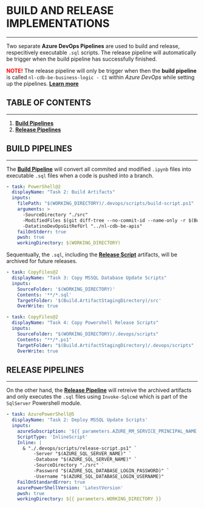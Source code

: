 # **BUILD AND RELEASE IMPLEMENTATIONS**

---

Two separate **Azure DevOps Pipelines** are used to build and release, respecitively executable `.sql` scripts. The release pipeline will automatically be trigger when the build pipeline has successfully finished. 

<a style="color:red">**NOTE!**</a> The release pipeline will only be trigger when then the **build pipeline** is called `nl-cdb-be-business-logic - CI` within *Azure DevOps* while setting up the pipelines. **[Learn more](https://docs.microsoft.com/en-us/azure/devops/pipelines/create-first-pipeline?view=azure-devops&tabs=java%2Ctfs-2018-2%2Cbrowser)**

## **TABLE OF CONTENTS**

---

1. **[Build Pipelines](#build-pipelines)**
2. **[Release Pipelines](#release-pipelines)**


## **BUILD PIPELINES**

---

The **[Build Pipeline](build-pipelines.yml)** will convert all commited and modified `.ipynb` files into executable `.sql` files when a code is pushed into a branch.

```yml
- task: PowerShell@2
  displayName: "Task 2: Build Artifacts"
  inputs:
    filePath: "$(WORKING_DIRECTORY)/.devops/scripts/build-script.ps1"
    arguments: > 
      -SourceDirectory "./src" 
      -ModifiedFiles $(git diff-tree --no-commit-id --name-only -r $(Build.SourceVersion))
      -DatatinoDevOpsGitRefUrl "../nl-cdb-be-apis"
    failOnStderr: true
    pwsh: true
    workingDirectory: $(WORKING_DIRECTORY)
```

Sequentually, the `.sql`, including the **[Release Script](scripts/release-script.ps1)** artifacts, will be archived for future releases.

```yml
- task: CopyFiles@2
  displayName: "Task 3: Copy MSSQL Database Update Scripts"
  inputs:
    SourceFolder: '$(WORKING_DIRECTORY)'
    Contents: '**/*.sql'
    TargetFolder: '$(Build.ArtifactStagingDirectory)/src'
    OverWrite: true

- task: CopyFiles@2
  displayName: "Task 4: Copy Powershell Release Scripts"
  inputs:
    SourceFolder: "$(WORKING_DIRECTORY)/.devops/scripts"
    Contents: "**/*.ps1"
    TargetFolder: "$(Build.ArtifactStagingDirectory)/.devops/scripts"
    OverWrite: true
```

## **RELEASE PIPELINES**

---

On the other hand, the **[Release Pipeline](release-pipeline.yml)** will retreive the archived artifacts and only executes the `.sql` files using `Invoke-Sqlcmd` which is part of the `SqlServer` Powershell module. 

```yml
- task: AzurePowerShell@5
  displayName: 'Task 2: Deploy MSSQL Update Scripts'
  inputs:
    azureSubscription: '${{ parameters.AZURE_RM_SERVICE_PRINCIPAL_NAME }}'
    ScriptType: 'InlineScript'
    Inline: |
      & "./.devops/scripts/release-script.ps1" `
          -Server "$(AZURE_SQL_SERVER_NAME)" `
          -Database "$(AZURE_SQL_SERVER_NAME)" `
          -SourceDirectory "./src" `
          -Password "$(AZURE_SQL_DATABASE_LOGIN_PASSWORD)" `
          -Username "$(AZURE_SQL_DATABASE_LOGIN_USERNAME)"
    FailOnStandardError: true
    azurePowerShellVersion: 'LatestVersion'
    pwsh: true
    workingDirectory: ${{ parameters.WORKING_DIRECTORY }}
```